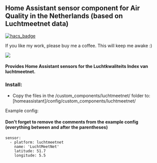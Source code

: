 ## Home Assistant sensor component for Air Quality in the Netherlands (based on Luchtmeetnet data)
[![hacs_badge](https://img.shields.io/badge/HACS-Default-orange.svg)](https://github.com/custom-components/hacs)

If you like my work, please buy me a coffee. This will keep me awake :)

<a href="https://www.buymeacoffee.com/mtimmermans" target="_blank"><img src="https://www.buymeacoffee.com/assets/img/custom_images/orange_img.png"></a>



#### Provides Home Assistant sensors for the Luchtkwaliteits Index van luchtmeetnet.


### Install:
- Copy the files in the /custom_components/luchtmeetnet/ folder to: [homeassistant]/config/custom_components/luchtmeetnet/


Example config:
#### Don't forget to remove the comments from the example config (everything between and after the parentheses)
```Configuration.yaml:
sensor:
  - platform: luchtmeetnet
    name: 'LuchtMeetNet'
    latitude: 51.7
    longitude: 5.5
```

